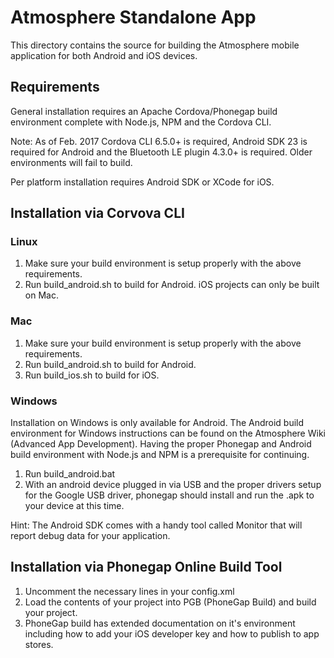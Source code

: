 Atmosphere Standalone App
=======
 
This directory contains the source for building the Atmosphere mobile application for
both Android and iOS devices.
 
 
Requirements
-----------

General installation requires an Apache Cordova/Phonegap build environment complete with Node.js, 
NPM and the Cordova CLI. 

Note: As of Feb. 2017 Cordova CLI 6.5.0+ is required, Android SDK 23 is required for Android and
the Bluetooth LE plugin 4.3.0+ is required. Older environments will fail to build.

Per platform installation requires Android SDK or XCode for iOS.

 
Installation via Corvova CLI
-----------

### Linux

1. Make sure your build environment is setup properly with the above requirements.
2. Run build_android.sh to build for Android.  iOS projects can only be built on Mac.

### Mac

1. Make sure your build environment is setup properly with the above requirements.
2. Run build_android.sh to build for Android. 
3. Run build_ios.sh to build for iOS.

### Windows

Installation on Windows is only available for Android.  The Android build environment for 
Windows instructions can be found on the Atmosphere Wiki (Advanced App Development). Having 
the proper Phonegap and Android build environment with Node.js and NPM is a prerequisite 
for continuing.

1. Run build_android.bat
2. With an android device plugged in via USB and the proper drivers setup for the Google
   USB driver, phonegap should install and run the .apk to your device at this time.

Hint: The Android SDK comes with a handy tool called Monitor that will report debug data
for your application.


Installation via Phonegap Online Build Tool
-----------

1. Uncomment the necessary lines in your config.xml 
2. Load the contents of your project into PGB (PhoneGap Build) and build your project.
3. PhoneGap build has extended documentation on it's environment including how to add 
   your iOS developer key and how to publish to app stores.